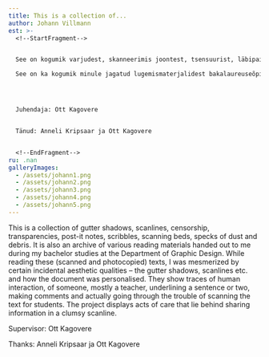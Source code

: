 ```yaml
---
title: This is a collection of...
author: Johann Villmann
est: >-
  <!--StartFragment-->


  See on kogumik varjudest, skanneerimis joontest, tsensuurist, läbipaistvustest, post-it’itest, kritseldustest, tolmu ja puru kübekestest.\

  See on ka kogumik minule jagatud lugemismaterjalidest bakalaureuseõpingutel ajal graafilise disaini osakonnas. Lugedes neid skanneeritud, kopeeritud, pildistatud tekste, olin lummatud nende juhuslikest esteetilistest omadustest, nagu varjud, jooned jne. ning kuidas koopiad on isikustatud. Neis on näha inimtegevuse jälgi, enamasti juhendaja, kes on lause või kaks alla kriipsutanud, tema kommentaare, mõtteid ja vaeva. Projekt toob esile hoolitsuse, mis peitub kohmaka skaneeringu jagamise rituaalis.




  Juhendaja: Ott Kagovere


  Tänud: Anneli Kripsaar ja Ott Kagovere


  <!--EndFragment-->
ru: .nan
galleryImages:
  - /assets/johann1.png
  - /assets/johann2.png
  - /assets/johann3.png
  - /assets/johann4.png
  - /assets/johann5.png
---
```

<!--StartFragment-->

This is a collection of gutter shadows, scanlines, censorship, transparencies, post-it notes, scribbles, scanning beds, specks of dust and debris. It is also an archive of various reading materials handed out to me during my bachelor studies at the Department of Graphic Design. While reading these (scanned and photocopied) texts, I was mesmerized by certain incidental aesthetic qualities – the gutter shadows, scanlines etc. and how the document was personalised. They show traces of human interaction, of someone, mostly a teacher, underlining a sentence or two, making comments and actually going through the trouble of scanning the text for students. The project displays acts of care that lie behind sharing information in a clumsy scanline.

Supervisor: Ott Kagovere

Thanks: Anneli Kripsaar ja Ott Kagovere

<!--EndFragment-->